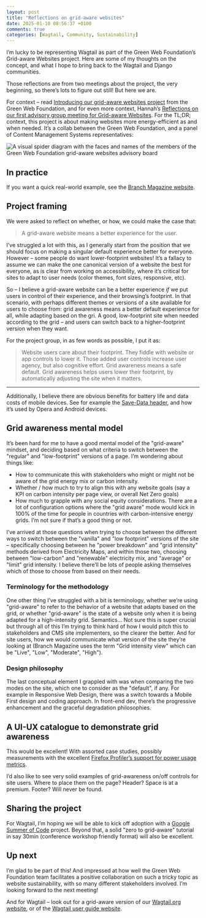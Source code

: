 ```yaml
---
layout: post
title: "Reflections on grid-aware websites"
date: 2025-01-10 08:56:37 +0100
comments: true
categories: [Wagtail, Community, Sustainability]
---
```


I’m lucky to be representing Wagtail as part of the Green Web Foundation’s Grid-aware Websites project. Here are some of my thoughts on the concept, and what I hope to bring back to the Wagtail and Django communities.

<!-- more -->

Those reflections are from two meetings about the project, the very beginning, so there’s lots to figure out still! But here we are.

For context – read [Introducing our grid-aware websites project](https://www.thegreenwebfoundation.org/news/introducing-our-grid-aware-websites-project/) from the Green Web Foundation, and for even more context, Hannah’s [Reflections on our first advisory group meeting for Grid-aware Websites](https://www.thegreenwebfoundation.org/news/first-grid-aware-websites-advisory-group-meeting/). For the TL;DR; context, this project is about making websites more energy-efficient as and when needed. It’s a collab between the Green Web Foundation, and a panel of Content Management Systems representatives:

![A visual spider diagram with the faces and names of the members of the Green Web Foundation grid-aware websites advisory board](/images/blog/reflections-on-grid-aware-websites/grid-aware-websites-advisory-board-members.jpg)

## In practice

If you want a quick real-world example, see the [Branch Magazine website](https://branch.climateaction.tech/).

## Project framing

We were asked to reflect on whether, or how, we could make the case that:

> A grid-aware website means a better experience for the user.

I’ve struggled a lot with this, as I generally start from the position that we should focus on making a singular default experience better for everyone. However – some people do want lower-footprint websites! It’s a fallacy to assume we can make the one canonical version of a website the best for everyone, as is clear from working on accessibility, where it’s critical for sites to adapt to user needs (color themes, font sizes, responsive, etc).

So – I believe a grid-aware website can be a better experience _if_ we put users in control of their experience, and their browsing’s footprint. In that scenario, with perhaps different themes or versions of a site available for users to choose from: grid awareness means a better default experience for all, while adapting based on the gri. A good, low-footprint site when needed according to the grid – and users can switch back to a higher-footprint version when they want.

For the project group, in as few words as possible, I put it as:

> Website users care about their footprint. They fiddle with website or app controls to lower it. Those added user controls increase user agency, but also cognitive effort. Grid awareness means a safe default. Grid awareness helps users lower their footprint, by automatically adjusting the site when it matters.

---

Additionally, I believe there are obvious benefits for battery life and data costs of mobile devices. See for example the [Save-Data header](https://www.keycdn.com/blog/save-data), and how it’s used by Opera and Android devices.

## Grid awareness mental model

It’s been hard for me to have a good mental model of the "grid-aware" mindset, and deciding based on what criteria to switch between the "regular" and "low-footprint" versions of a page. I’m wondering about things like:

- How to communicate this with stakeholders who might or might not be aware of the grid energy mix or carbon intensity.
- Whether / how much to try to align this with any website goals (say a KPI on carbon intensity per page view, or overall Net Zero goals)
- How much to grapple with any social equity considerations. There are a lot of configuration options where the "grid aware" mode would kick in 100% of the time for people in countries with carbon-intensive energy grids. I’m not sure if that’s a good thing or not.

I’ve arrived at those questions when trying to choose between the different ways to switch between the "vanilla" and "low footprint" versions of the site – specifically choosing between he "power breakdown" and "grid intensity" methods derived from Electricity Maps, and within those two, choosing between "low-carbon" and "renewable" electricity mix, and "average" or "limit" grid intensity. I believe there’ll be lots of people asking themselves which of those to choose from based on their needs.

### Terminology for the methodology

One other thing I’ve struggled with a bit is terminology, whether we’re using "grid-aware" to refer to the behavior of a website that adapts based on the grid, or whether "grid-aware" is the state of a website only when it is being adapted for a high-intensity grid. Semantics… Not sure this is super crucial but through all of this I’m trying to think hard of how I would pitch this to stakeholders and CMS site implementers, so the clearer the better. And for site users, how we would communicate what version of the site they’re looking at (Branch Magazine uses the term "Grid intensity view" which can be "Live", "Low", "Moderate", "High").

### Design philosophy

The last conceptual element I grappled with was when comparing the two modes on the site, which one to consider as the "default", if any. For example in Responsive Web Design, there was a switch towards a Mobile First design and coding approach. In front-end dev, there’s the progressive enhancement and the graceful degradation philosophies.

## A UI-UX catalogue to demonstrate grid awareness

This would be excellent! With assorted case studies, possibly measurements with the excellent [Firefox Profiler’s support for power usage metrics](https://www.thegreenwebfoundation.org/news/carbon-emissions-in-browser-devtools-firefox-profiler-and-co2-js/).

I’d also like to see very solid examples of grid-awareness on/off controls for site users. Where to place them on the page? Header? Space is at a premium. Footer? Will never be found.

## Sharing the project

For Wagtail, I’m hoping we will be able to kick off adoption with a [Google Summer of Code](https://summerofcode.withgoogle.com/) project. Beyond that, a solid "zero to grid-aware" tutorial in say 30min (conference workshop friendly format) will also be excellent.

## Up next

I’m glad to be part of this! And impressed at how well the Green Web Foundation team facilitates a positive collaboration on such a tricky topic as website sustainability, with so many different stakeholders involved. I’m looking forward to the next meeting!

And for Wagtail – look out for a grid-aware version of our [Wagtail.org website](https://wagtail.org/), or of the [Wagtail user guide website](https://guide.wagtail.org/).

